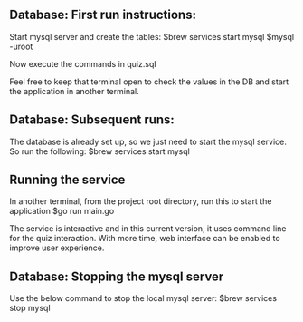 
## Database: First run instructions:
Start mysql server and create the tables:
$brew services start mysql
$mysql -uroot

Now execute the commands in quiz.sql

Feel free to keep that terminal open to check the values in the DB and start the application in another terminal.

## Database: Subsequent runs:
The database is already set up, so we just need to start the mysql service. So run the following:
$brew services start mysql

## Running the service
In another terminal, from the project root directory, run this to start the application
$go run main.go

The service is interactive and in this current version, it uses command line for the quiz interaction.
With more time, web interface can be enabled to improve user experience.

## Database: Stopping the mysql server
Use the below command to stop the local mysql server:
$brew services stop mysql